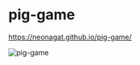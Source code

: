 # pig-game

https://neonagat.github.io/pig-game/

![pig-game](https://user-images.githubusercontent.com/73759315/183699988-8d9a8dbc-0245-4d49-a971-0e377f2edc4e.png)
